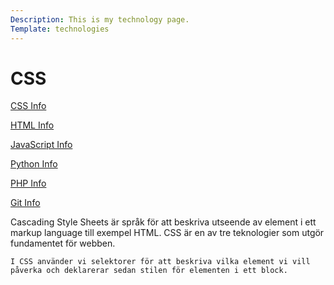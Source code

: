 ```yaml
---
Description: This is my technology page.
Template: technologies
---
```


<h1>CSS</h1>
<div class="aside">
    <p><a href="../portfolio/css">CSS Info</a></p>
    <p><a href="../portfolio/html">HTML Info</a></p>
    <p><a href="../portfolio/javascript">JavaScript Info</a></p>
    <p><a href="../portfolio/python">Python Info</a></p>
    <p><a href="../portfolio/php">PHP Info</a></p>
    <p><a href="../portfolio/git">Git Info</a></p>
</div>
<div class="text">
    Cascading Style Sheets är språk för att beskriva utseende av element i ett markup language till exempel HTML. CSS är en av tre teknologier som utgör fundamentet för webben.

    I CSS använder vi selektorer för att beskriva vilka element vi vill påverka och deklarerar sedan stilen för elementen i ett block.
</div>
